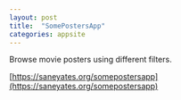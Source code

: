 ```yaml
---
layout: post
title:  "SomePostersApp"
categories: appsite
---
```

Browse movie posters using different filters.

[https://saneyates.org/somepostersapp](https://saneyates.org/somepostersapp)
